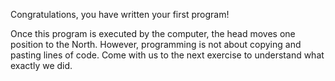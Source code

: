 Congratulations, you have written your first program!
 
Once this program is executed by the computer, the head moves one position to the North.
However, programming is not about copying and pasting lines of code.
Come with us to the next exercise to understand what exactly we did.
